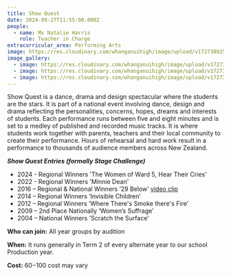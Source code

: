 ```yaml
---
title: Show Quest
date: 2024-09-27T11:55:00.000Z
people:
  - name: Ms Natalie Harris
    role: Teacher in Charge
extracurricular_area: Performing Arts
image: https://res.cloudinary.com/whanganuihigh/image/upload/v1727389251/Performing%20Arts/Showquest%202024/first_pic_2024.jpg
image_gallery:
  - image: https://res.cloudinary.com/whanganuihigh/image/upload/v1727389252/Performing%20Arts/Showquest%202024/2nd.jpg
  - image: https://res.cloudinary.com/whanganuihigh/image/upload/v1727389249/Performing%20Arts/Showquest%202024/3rd.jpg
  - image: https://res.cloudinary.com/whanganuihigh/image/upload/v1727389255/Performing%20Arts/Showquest%202024/20220616_140802.jpg
---
```

Show Quest is a dance, drama and design spectacular where the students are the stars. It is part of a national event involving dance, design and drama reflecting the personalities, concerns, hopes, dreams and interests of students. Each performance runs between five and eight minutes and is set to a medley of published and recorded music tracks. It is where students work together with parents, teachers and their local community to create their performance. Hours of rehearsal and hard work result in a performance to thousands of audience members across New Zealand.


***Show Quest Entries (formally Stage Challenge)***  

* 2024 - Regional Winners 'The Women of Ward 5, Hear Their Cries' 
* 2022 - Regional Winners 'Minnie Dean'   
* 2016 – Regional & National Winners ’29 Below’
  [ video clip](https://www.youtube.com/watch?v=hw6ZV-Jxc4w)
* 2014 – Regional Winners ‘Invisible Children’
* 2012 – Regional Winners ‘Where There's Smoke there's Fire’
* 2009 – 2nd Place Nationally ‘Women’s Suffrage’
* 2004 – National Winners 'Scratch the Surface'

**Who can join:** All year groups by audition

**When:** It runs generally in Term 2 of every alternate year to our school Production year.



**Cost:** $60-$100 cost may vary 


